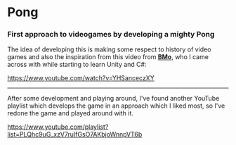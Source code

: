 <h1> Pong </h1>
<h3>First approach to videogames by developing a mighty Pong</h3>

The idea of developing this is making some respect to history of video games and also the inspiration 
from this video from <strong><a href="https://www.youtube.com/channel/UCmB4ohLDFAWm2QX-h5uM_3g">BMo</a></strong>, who I came across with while starting to learn Unity and C#:

https://www.youtube.com/watch?v=YHSanceczXY

<hr>

After some development and playing around, I've found another YouTube playlist which develops the game in an approach which I liked most, so I've redone the game and played around with it. 

https://www.youtube.com/playlist?list=PLQhc9uG_xzV7ruIfGsO7AKbjoWnnpVT6b

